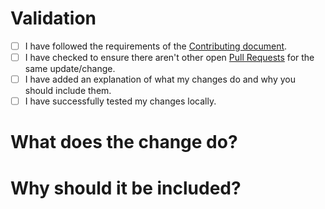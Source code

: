 # Validation
* [ ] I have followed the requirements of the [Contributing document](CONTRIBUTING.md).
* [ ] I have checked to ensure there aren't other open [Pull Requests](../../pulls) for the same update/change.
* [ ] I have added an explanation of what my changes do and why you should include them.
* [ ] I have successfully tested my changes locally.

# What does the change do?
<!-- Explain your change in full -->

# Why should it be included?
<!-- Justification for inclusion -->
